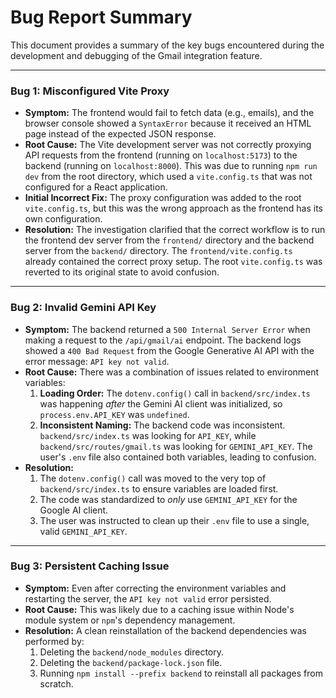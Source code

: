 # Bug Report Summary

This document provides a summary of the key bugs encountered during the development and debugging of the Gmail integration feature.

---

### Bug 1: Misconfigured Vite Proxy

-   **Symptom:** The frontend would fail to fetch data (e.g., emails), and the browser console showed a `SyntaxError` because it received an HTML page instead of the expected JSON response.
-   **Root Cause:** The Vite development server was not correctly proxying API requests from the frontend (running on `localhost:5173`) to the backend (running on `localhost:8000`). This was due to running `npm run dev` from the root directory, which used a `vite.config.ts` that was not configured for a React application.
-   **Initial Incorrect Fix:** The proxy configuration was added to the root `vite.config.ts`, but this was the wrong approach as the frontend has its own configuration.
-   **Resolution:** The investigation clarified that the correct workflow is to run the frontend dev server from the `frontend/` directory and the backend server from the `backend/` directory. The `frontend/vite.config.ts` already contained the correct proxy setup. The root `vite.config.ts` was reverted to its original state to avoid confusion.

---

### Bug 2: Invalid Gemini API Key

-   **Symptom:** The backend returned a `500 Internal Server Error` when making a request to the `/api/gmail/ai` endpoint. The backend logs showed a `400 Bad Request` from the Google Generative AI API with the error message: `API key not valid`.
-   **Root Cause:** There was a combination of issues related to environment variables:
    1.  **Loading Order:** The `dotenv.config()` call in `backend/src/index.ts` was happening *after* the Gemini AI client was initialized, so `process.env.API_KEY` was `undefined`.
    2.  **Inconsistent Naming:** The backend code was inconsistent. `backend/src/index.ts` was looking for `API_KEY`, while `backend/src/routes/gmail.ts` was looking for `GEMINI_API_KEY`. The user's `.env` file also contained both variables, leading to confusion.
-   **Resolution:**
    1.  The `dotenv.config()` call was moved to the very top of `backend/src/index.ts` to ensure variables are loaded first.
    2.  The code was standardized to *only* use `GEMINI_API_KEY` for the Google AI client.
    3.  The user was instructed to clean up their `.env` file to use a single, valid `GEMINI_API_KEY`.

---

### Bug 3: Persistent Caching Issue

-   **Symptom:** Even after correcting the environment variables and restarting the server, the `API key not valid` error persisted.
-   **Root Cause:** This was likely due to a caching issue within Node's module system or `npm`'s dependency management.
-   **Resolution:** A clean reinstallation of the backend dependencies was performed by:
    1.  Deleting the `backend/node_modules` directory.
    2.  Deleting the `backend/package-lock.json` file.
    3.  Running `npm install --prefix backend` to reinstall all packages from scratch.
